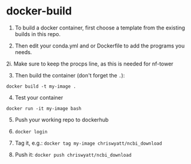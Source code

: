 # docker-build


1. To build a docker container, first choose a template from the existing builds in this repo.

2. Then edit your conda.yml and or Dockerfile to add the programs you needs.

2i. Make sure to keep the procps line, as this is needed for nf-tower

3. Then build the container (don't forget the `.`):

`docker build -t my-image .`

4. Test your container 

`docker run -it my-image bash`

5. Push your working repo to dockerhub

6. `docker login`

7. Tag it, e.g.:
`docker tag my-image chriswyatt/ncbi_download`

8. Push it:
`docker push chriswyatt/ncbi_download`